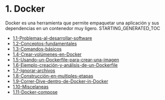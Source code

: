 # 1. Docker

Docker es una herramienta que permite empaquetar una aplicación y sus dependencias en un contenedor muy ligero. STARTING_GENERATED_TOC



[comment]:STARTING_GENERATED_TOC

* [1.1-Problemas-al-desarrollar-software](<./content/1.1-Problemas-al-desarrollar-software.md>)
* [1.2-Conceptos-fundamentales](<./content/1.2-Conceptos-fundamentales.md>)
* [1.3-Comandos-básicos](<./content/1.3-Comandos-básicos.md>)
* [1.4-Crear-volúmenes-en-Docker](<./content/1.4-Crear-volúmenes-en-Docker.md>)
* [1.5-Usando-un-Dockerfile-para-crear-una-imagen](<./content/1.5-Usando-un-Dockerfile-para-crear-una-imagen.md>)
* [1.6-Ejemplo-creación-y-análisis-de-un-Dockerfile](<./content/1.6-Ejemplo-creación-y-análisis-de-un-Dockerfile.md>)
* [1.7-Ignorar-archivos](<./content/1.7-Ignorar-archivos.md>)
* [1.8-Construcción-en-multiples-etapas](<./content/1.8-Construcción-en-multiples-etapas.md>)
* [1.9-Correr-Dive-dentro-de-Docker-in-Docker](<./content/1.9-Correr-Dive-dentro-de-Docker-in-Docker.md>)
* [1.10-Miscelaneas](<./content/1.10-Miscelaneas.md>)
* [1.11-Docker-compose](<./content/1.11-Docker-compose.md>)

[comment]:ENDING_GENERATED_TOC
